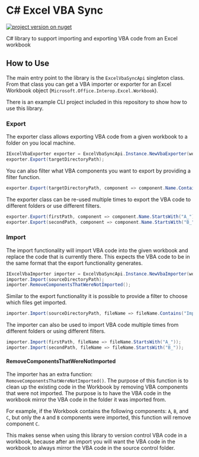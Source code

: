 # C# Excel VBA Sync

[![project version on nuget](https://badgen.net/nuget/v/ExcelVbaSync/latest)](https://www.nuget.org/packages/ExcelVbaSync/)

C# library to support importing and exporting VBA code from an Excel workbook

## How to Use

The main entry point to the library is the `ExcelVbaSyncApi` singleton class. From that class you can get a VBA importer or exporter for an Excel Workbook object (`Microsoft.Office.Interop.Excel.Workbook`).

There is an example CLI project included in this repository to show how to use this library.

### Export

The exporter class allows exporting VBA code from a given workbook to a folder on you local machine.

```c#
IExcelVbaExporter exporter = ExcelVbaSyncApi.Instance.NewVbaExporter(workbook);
exporter.Export(targetDirectoryPath);
```

You can also filter what VBA components you want to export by providing a filter function.

```c#
exporter.Export(targetDirectoryPath, component => component.Name.Contains("Export"));
```

The exporter class can be re-used multiple times to export the VBA code to different folders or use different filters.

```c#
exporter.Export(firstPath, component => component.Name.StartsWith("A_"));
exporter.Export(secondPath, component => component.Name.StartsWith("B_"));
```

### Import

The import functionality will import VBA code into the given workbook and replace the code that is currently there. This expects the VBA code to be in the same format that the export functionality generates.

```c#
IExcelVbaImporter importer = ExcelVbaSyncApi.Instance.NewVbaImporter(workbook);
importer.Import(sourceDirectoryPath);
importer.RemoveComponentsThatWereNotImported();
```

Similar to the export functionality it is possible to provide a filter to choose which files get imported.

```c#
importer.Import(sourceDirectoryPath, fileName => fileName.Contains("Import"));
```

The importer can also be used to import VBA code multiple times from different folders or using different filters.

```c#
importer.Import(firstPath, fileName => fileName.StartsWith("A_"));
importer.Import(secondPath, fileName => fileName.StartsWith("B_"));
```

#### RemoveComponentsThatWereNotImported

The importer has an extra function: `RemoveComponentsThatWereNotImported()`. The purpose of this function is to clean up the existing code in the Workbook by removing VBA components that were not imported. The purpose is to have the VBA code in the workbook mirror the VBA code in the folder it was imported from.

For example, if the Workbook contains the following components: `A`, `B`, and `C`, but only the `A` and `B` components were imported, this function will remove component `C`.

This makes sense when using this library to version control VBA code in a workbook, because after an import you will want the VBA code in the workbook to always mirror the VBA code in the source control folder.

